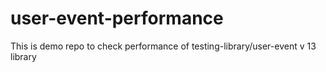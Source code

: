 # user-event-performance
This is demo repo to check performance of testing-library/user-event v 13 library
